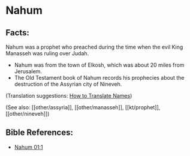 # Nahum #

## Facts: ##

Nahum was a prophet who preached during the time when the evil King Manasseh was ruling over Judah.

* Nahum was from the town of Elkosh, which was about 20 miles from Jerusalem. 
* The Old Testament book of Nahum records his prophecies about the destruction of the Assyrian city of Nineveh.

(Translation suggestions: [How to Translate Names](en/ta-vol1/translate/man/translate-names))

(See also: [[other/assyria]], [[other/manasseh]], [[kt/prophet]], [[other/nineveh]])

## Bible References: ##

* [Nahum 01:1](en/tn/nam/help/01/01)